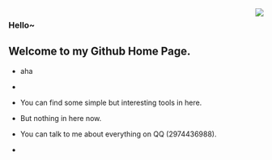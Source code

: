 <img align="right" src="https://github-readme-stats.vercel.app/api?username=ConMiko&show_icons=true&icon_color=CE1D2D&text_color=718096&bg_color=ffffff&hide_title=true" />

### Hello~
## Welcome to my Github Home Page.

- aha
- <!-- My English is very beautiful~-->
- You can find some simple but interesting tools in here.
- But nothing in here now.
- You can talk to me about everything on QQ (2974436988).


- <!--我绝对不会告诉你我没钱续费服务器了-->
